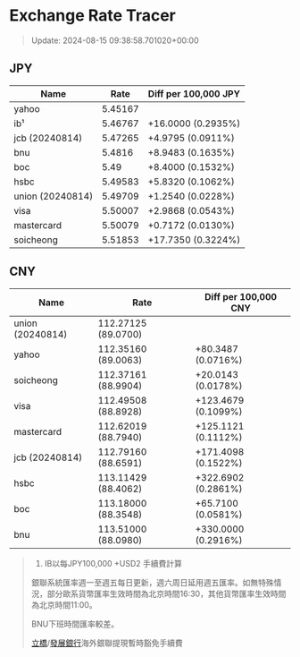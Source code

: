 # Exchange Rate Tracer

> Update: 2024-08-15 09:38:58.701020+00:00

## JPY

| Name             |    Rate | Diff per 100,000 JPY   |
|------------------|---------|------------------------|
| yahoo            | 5.45167 |                        |
| ib¹              | 5.46767 | +16.0000 (0.2935%)     |
| jcb (20240814)   | 5.47265 | +4.9795 (0.0911%)      |
| bnu              | 5.4816  | +8.9483 (0.1635%)      |
| boc              | 5.49    | +8.4000 (0.1532%)      |
| hsbc             | 5.49583 | +5.8320 (0.1062%)      |
| union (20240814) | 5.49709 | +1.2540 (0.0228%)      |
| visa             | 5.50007 | +2.9868 (0.0543%)      |
| mastercard       | 5.50079 | +0.7172 (0.0130%)      |
| soicheong        | 5.51853 | +17.7350 (0.3224%)     |

## CNY

| Name             | Rate                | Diff per 100,000 CNY   |
|------------------|---------------------|------------------------|
| union (20240814) | 112.27125	(89.0700) |                        |
| yahoo            | 112.35160	(89.0063) | +80.3487 (0.0716%)     |
| soicheong        | 112.37161	(88.9904) | +20.0143 (0.0178%)     |
| visa             | 112.49508	(88.8928) | +123.4679 (0.1099%)    |
| mastercard       | 112.62019	(88.7940) | +125.1121 (0.1112%)    |
| jcb (20240814)   | 112.79160	(88.6591) | +171.4098 (0.1522%)    |
| hsbc             | 113.11429	(88.4062) | +322.6902 (0.2861%)    |
| boc              | 113.18000	(88.3548) | +65.7100 (0.0581%)     |
| bnu              | 113.51000	(88.0980) | +330.0000 (0.2916%)    |


> 1. IB以每JPY100,000 +USD2 手續費計算
>
> 銀聯系統匯率週一至週五每日更新，週六周日延用週五匯率。如無特殊情況，部分歐系貨幣匯率生效時間為北京時間16:30，其他貨幣匯率生效時間為北京時間11:00。
>
> BNU下班時間匯率較差。
>
> [立橋](https://www.wlbank.com.mo/uploads/ueditor/file/20181211/1544536513900230.pdf)/[發展銀行](https://www.mdb.com.mo/Service_Charges_20230728.pdf)海外銀聯提現暫時豁免手續費

